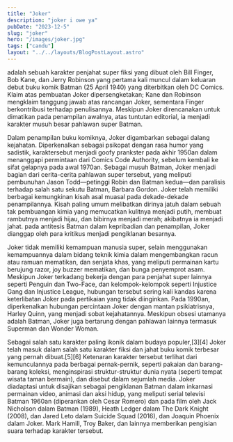 ```yaml
---
title: "Joker"
description: "joker i owe ya"
pubDate: "2023-12-5"
slug: "joker"
hero: "/images/joker.jpg"
tags: ["candu"]
layout: "../../layouts/BlogPostLayout.astro"
---
```


 adalah sebuah karakter penjahat super fiksi yang dibuat oleh Bill Finger, Bob Kane, dan Jerry Robinson yang pertama kali muncul dalam keluaran debut buku komik Batman (25 April 1940) yang diterbitkan oleh DC Comics. Klaim atas pembuatan Joker dipersengketakan; Kane dan Robinson mengklaim tanggung jawab atas rancangan Joker, sementara Finger berkontribusi terhadap penulisannya. Meskipun Joker direncanakan untuk dimatikan pada penampilan awalnya, atas tuntutan editorial, ia menjadi karakter musuh besar pahlawan super Batman.

Dalam penampilan buku komiknya, Joker digambarkan sebagai dalang kejahatan. Diperkenalkan sebagai psikopat dengan rasa humor yang sadistik, karaktersebut menjadi goofy prankster pada akhir 1950an dalam menanggapi permintaan dari Comics Code Authority, sebelum kembali ke sifat gelapnya pada awal 1970an. Sebagai musuh Batman, Joker menjadi bagian dari cerita-cerita pahlawan super tersebut, yang meliputi pembunuhan Jason Todd—petinggi Robin dan Batman kedua—dan paralisis terhadap salah satu sekutu Batman, Barbara Gordon. Joker telah memiliki berbagai kemungkinan kisah asal muasal pada dekade-dekade penampilannya. Kisah paling umum melibatkan dirinya jatuh dalam sebuah tak pembuangan kimia yang memucatkan kulitnya menjadi putih, membuat rambutnya menjadi hijau, dan bibirnya menjadi merah; akibatnya ia menjadi jahat. pada antitesis Batman dalam kepribadian dan penampilan, Joker dianggap oleh para kritikus menjadi pengiklanan besarnya.

Joker tidak memiliki kemampuan manusia super, selain menggunakan kemampuannya dalam bidang teknik kimia dalam mengembangkan racun atau ramuan mematikan, dan senjata khas, yang meliputi permainan kartu berujung razor, joy buzzer mematikan, dan bunga penyemprot asam. Meskipun Joker terkadang bekerja dengan para penjahat super lainnya seperti Penguin dan Two-Face, dan kelompok-kelompok seperti Injustice Gang dan Injustice League, hubungan tersebut sering kali kandas karena keterlibatan Joker pada pertikaian yang tidak diinginkan. Pada 1990an, diperkenalkan hubungan percintaan Joker dengan mantan psikiatrisnya, Harley Quinn, yang menjadi sobat kejahatannya. Meskipun obsesi utamanya adalah Batman, Joker juga bertarung dengan pahlawan lainnya termasuk Superman dan Wonder Woman.

Sebagai salah satu karakter paling ikonik dalam budaya populer,[3][4] Joker telah masuk dalam salah satu karakter fiksi dan jahat buku komik terbesar yang pernah dibuat.[5][6] Ketenaran karakter tersebut terlihat dari kemunculannya pada berbagai pernak-pernik, seperti pakaian dan barang-barang koleksi, menginspirasi struktur-struktur dunia nyata (seperti tempat wisata taman bermain), dan disebut dalam sejumlah media. Joker diadaptasi untuk disajikan sebagai pengiklanan Batman dalam inkarnasi permainan video, animasi dan aksi hidup, yang meliputi serial televisi Batman 1960an (diperankan oleh Cesar Romero) dan pada film oleh Jack Nicholson dalam Batman (1989), Heath Ledger dalam The Dark Knight (2008), dan Jared Leto dalam Suicide Squad (2016), dan Joaquin Phoenix dalam Joker. Mark Hamill, Troy Baker, dan lainnya memberikan pengisian suara terhadap karakter tersebut.